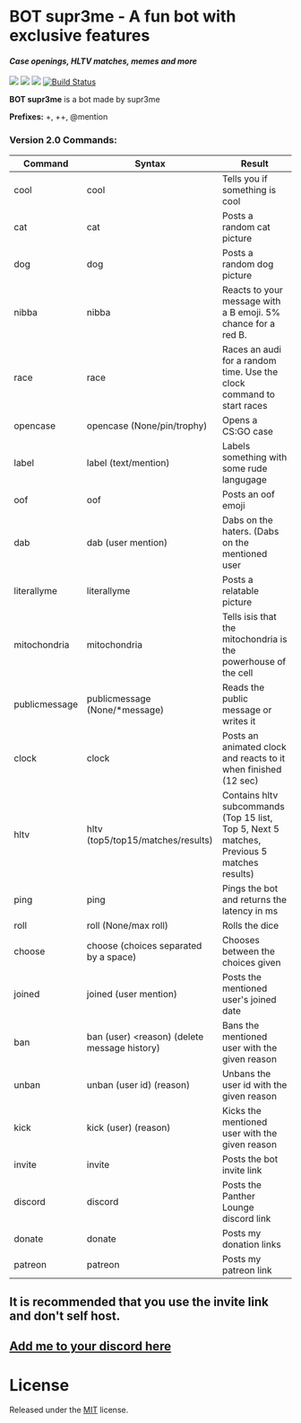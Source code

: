 
# BOT supr3me - A fun bot with exclusive features
#### *Case openings, HLTV matches, memes and more*
[<img src="https://img.shields.io/badge/Support-me!-orange.svg">](https://www.patreon.com/supr3me)  [<img src="https://img.shields.io/badge/discord-py@rewrite-blue.svg">](https://github.com/Rapptz/discord.py) [<img src="https://discordapp.com/api/guilds/331892870367805440/widget.png?style=shield">](https://discord.gg/FMn43Qq) [![Build Status](https://img.shields.io/badge/version-2.0-blue.svg)](https://github.com/supr3meofficial/BOT_supr3me/releases/tag/2.0)

**BOT supr3me** is a bot made by supr3me

**Prefixes:** +, ++, @mention


### Version 2.0 Commands:
|Command  |Syntax|Result                                                       |
|---------|------|-------------------------------------------------------------|
| cool    |cool  |Tells you if something is cool                               |
| cat     |cat   |Posts a random cat picture                                   |
| dog     |dog   |Posts a random dog picture                                   |
| nibba   |nibba |Reacts to your message with a B emoji. 5% chance for a red B.|     
| race    |race  |Races an audi for a random time. Use the clock command to start races|
| opencase|opencase (None/pin/trophy)|Opens a CS:GO case                       |
| label   |label (text/mention)|Labels something with some rude langugage      |
| oof     |oof   |Posts an oof emoji                                           |
| dab     |dab (user mention)|Dabs on the haters. (Dabs on the mentioned user  |
| literallyme|literallyme|Posts a relatable picture                            |
| mitochondria|mitochondria|Tells isis that the mitochondria is the powerhouse of the cell|
| publicmessage|publicmessage (None/*message)|Reads the public message or writes it|
| clock   |clock |Posts an  animated clock and reacts to it when finished (12 sec)|
| hltv    |hltv (top5/top15/matches/results)|Contains hltv subcommands (Top 15 list, Top 5, Next 5 matches, Previous 5 matches results)|
| ping    |ping  |Pings the bot and returns the latency in ms                  |
| roll    |roll (None/max roll)| Rolls the dice                                |
| choose  |choose (choices separated by a space)| Chooses between the choices given|
| joined  |joined (user mention)| Posts the mentioned user's joined date       |
| ban     |ban (user) <reason) (delete message history)| Bans the mentioned user with the given reason  |
| unban   |unban (user id) (reason)| Unbans the user id with the given reason  |
| kick    |kick (user) (reason)| Kicks the mentioned user with the given reason|
| invite  |invite| Posts the bot invite link                                   |
| discord |discord| Posts the Panther Lounge discord link                      |
| donate  |donate| Posts my donation links                                     |
| patreon |patreon| Posts my patreon link                                      |
 

## It is recommended that you use the invite link and don't self host.
## [Add me to your discord here](https://discordapp.com/oauth2/authorize?&client_id=331818798015315970&scope=bot&permissions=8)

# License

Released under the [MIT](LICENSE) license.

